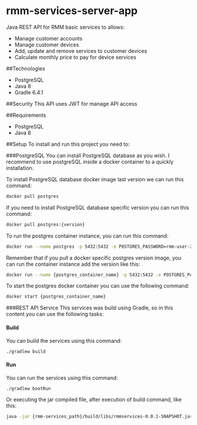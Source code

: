 # rmm-services-server-app
Java REST API for RMM basic services to allows: 
 - Manage customer accounts
 - Manage customer devices
 - Add, update and remove services to customer devices
 - Calculate monthly price to pay for device services
 
##Technologies
 - PostgreSQL
 - Java 8
 - Gradle 6.4.1
 
##Security
This API uses JWT for manage API access
 
##Requirements
 - PostgreSQL
 - Java 8 

##Setup
To install and run this project you need to:

###PostgreSQL
You can install PostgreSQL database as you wish. I recommend to use postgreSQL inside a docker container to a 
quickly installation.

To install PostgreSQL database docker image last version we can run this command: 
```bash
docker pull postgres
```
If you need to install PostgreSQL database specific version you can run this command:
```bash
docker pull postgres:{version}
```

To run the postgres container instance, you can run this command:
```bash
docker run --name postgres -p 5432:5432 -e POSTGRES_PASSWORD=rmm-user-2020 -d postgres
```

Remember that if you pull a docker specific postgres version image, you can run the container instance add the version
like this:
```bash
docker run --name {postgres_container_name} -p 5432:5432 -e POSTGRES_PASSWORD={postgres_password} -d postgres:{version}
```

To start the postgres docker container you can use the following command:
```bash
docker start {postgres_container_name}
```

###REST API Service
This services was build using Gradle, so in this content you can use the following tasks:

#### Build
You can build the services using this command:

```bash
./gradlew build
```

#### Run
You can run the services using this command:

```bash
./gradlew bootRun
```
Or executing the jar compiled file, after execution of build command, like this:
```bash
java -jar {rmm-services_path}/build/libs/rmmservices-0.0.1-SNAPSHOT.jar
```
